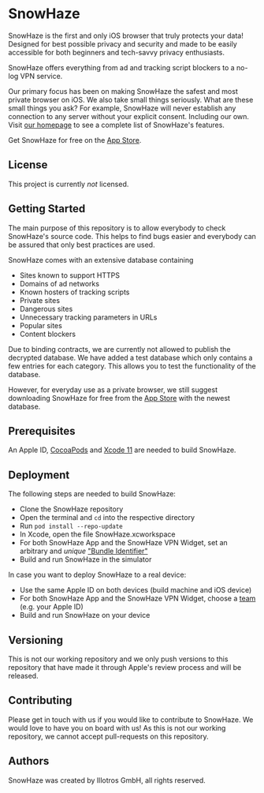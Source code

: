 # SnowHaze


SnowHaze is the first and only iOS browser that truly protects your data! Designed for best possible privacy and security and made to be easily accessible for both beginners and tech-savvy privacy enthusiasts.

SnowHaze offers everything from ad and tracking script blockers to a no-log VPN service.

Our primary focus has been on making SnowHaze the safest and most private browser on iOS. We also take small things seriously. What are these small things you ask? For example, SnowHaze will never establish any connection to any server without your explicit consent. Including our own. Visit [our homepage](https://snowhaze.com/) to see a complete list of SnowHaze's features.

Get SnowHaze for free on the [App Store](https://snowhaze.com/download).

## License

This project is currently *not* licensed.

## Getting Started

The main purpose of this repository is to allow everybody to check SnowHaze's source code. This helps to find bugs easier and everybody can be assured that only best practices are used.

SnowHaze comes with an extensive database containing  

  * Sites known to support HTTPS 
  * Domains of ad networks
  * Known hosters of tracking scripts
  * Private sites
  * Dangerous sites
  * Unnecessary tracking parameters in URLs
  * Popular sites
  * Content blockers

Due to binding contracts, we are currently not allowed to publish the decrypted database. We have added a test database which only contains a few entries for each category. This allows you to test the functionality of the database.

However, for everyday use as a private browser, we still suggest downloading SnowHaze for free from the [App Store](https://snowhaze.com/download) with the newest database.


## Prerequisites

An Apple ID, [CocoaPods](https://guides.cocoapods.org/using/getting-started.html#installation) and [Xcode 11](https://developer.apple.com/xcode/) are needed to build SnowHaze.


## Deployment

The following steps are needed to build SnowHaze:  

  * Clone the SnowHaze repository
  * Open the terminal and `cd` into the respective directory
  * Run  `pod install --repo-update`
  * In Xcode, open the file SnowHaze.xcworkspace
  * For both SnowHaze App and the SnowHaze VPN Widget, set an arbitrary and *unique* ["Bundle Identifier"](https://cocoacasts.com/what-are-app-ids-and-bundle-identifiers/)
  * Build and run SnowHaze in the simulator

In case you want to deploy SnowHaze to a real device:  

  * Use the same Apple ID on both devices (build machine and iOS device)
  * For both SnowHaze App and the SnowHaze VPN Widget, choose a [team](https://stackoverflow.com/questions/39524148/requires-a-development-team-select-a-development-team-in-the-project-editor-cod) (e.g. your Apple ID)
  * Build and run SnowHaze on your device


## Versioning

This is not our working repository and we only push versions to this repository that have made it through Apple's review process and will be released.


## Contributing

Please get in touch with us if you would like to contribute to SnowHaze. We would love to have you on board with us! As this is not our working repository, we cannot accept pull-requests on this repository.
 

## Authors

SnowHaze was created by Illotros GmbH, all rights reserved.


